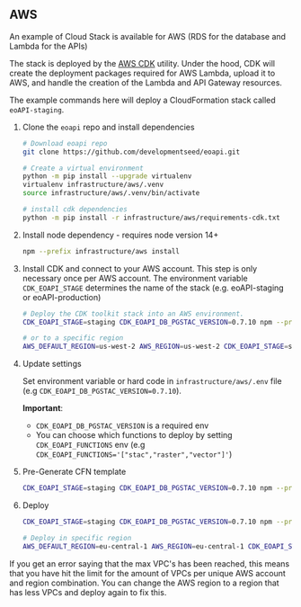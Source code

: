 
## AWS

An example of Cloud Stack is available for AWS (RDS for the database and Lambda for the APIs)

The stack is deployed by the [AWS CDK](https://aws.amazon.com/cdk/) utility. Under the hood, CDK will create the deployment packages required for AWS Lambda, upload it to AWS, and handle the creation of the Lambda and API Gateway resources.

The example commands here will deploy a CloudFormation stack called `eoAPI-staging`.

1. Clone the `eoapi` repo and install dependencies
    ```bash
    # Download eoapi repo
    git clone https://github.com/developmentseed/eoapi.git

    # Create a virtual environment
    python -m pip install --upgrade virtualenv
    virtualenv infrastructure/aws/.venv
    source infrastructure/aws/.venv/bin/activate

    # install cdk dependencies
    python -m pip install -r infrastructure/aws/requirements-cdk.txt
    ```

2. Install node dependency - requires node version 14+
    ```bash
    npm --prefix infrastructure/aws install
    ```

3. Install CDK and connect to your AWS account. This step is only necessary once per AWS account. The environment variable `CDK_EOAPI_STAGE` determines the name of the stack
(e.g. eoAPI-staging or eoAPI-production)
    ```bash
    # Deploy the CDK toolkit stack into an AWS environment.
    CDK_EOAPI_STAGE=staging CDK_EOAPI_DB_PGSTAC_VERSION=0.7.10 npm --prefix infrastructure/aws run cdk -- bootstrap

    # or to a specific region
    AWS_DEFAULT_REGION=us-west-2 AWS_REGION=us-west-2 CDK_EOAPI_STAGE=staging CDK_EOAPI_DB_PGSTAC_VERSION=0.7.10 npm --prefix infrastructure/aws run cdk -- bootstrap
    ```

4. Update settings

    Set environment variable or hard code in `infrastructure/aws/.env` file (e.g `CDK_EOAPI_DB_PGSTAC_VERSION=0.7.10`).

    **Important**:
      - `CDK_EOAPI_DB_PGSTAC_VERSION` is a required env
      - You can choose which functions to deploy by setting `CDK_EOAPI_FUNCTIONS` env (e.g `CDK_EOAPI_FUNCTIONS='["stac","raster","vector"]'`)

5. Pre-Generate CFN template

    ```bash
    CDK_EOAPI_STAGE=staging CDK_EOAPI_DB_PGSTAC_VERSION=0.7.10 npm --prefix infrastructure/aws run cdk -- synth  # Synthesizes and prints the CloudFormation template for this stack
    ```

6. Deploy

    ```bash
    CDK_EOAPI_STAGE=staging CDK_EOAPI_DB_PGSTAC_VERSION=0.7.10 npm --prefix infrastructure/aws run cdk -- deploy eoAPI-${CDK_EOAPI_STAGE}

    # Deploy in specific region
    AWS_DEFAULT_REGION=eu-central-1 AWS_REGION=eu-central-1 CDK_EOAPI_STAGE=staging CDK_EOAPI_DB_PGSTAC_VERSION=0.7.10 npm --prefix infrastructure/aws run cdk -- deploy eoapi-${CDK_EOAPI_STAGE} --profile {my-aws-profile}
    ```

If you get an error saying that the max VPC's has been reached, this means that you have hit the limit for the amount of VPCs per unique AWS account and region combination. You can change the AWS region to a region that has less VPCs and deploy again to fix this.
